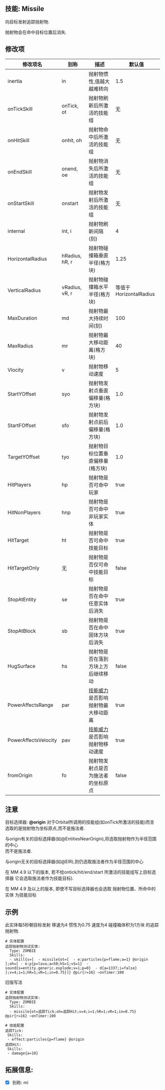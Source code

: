 技能: Missile
--------------------------

向目标发射追踪抛射物.

抛射物会在命中目标位置后消失.

修改项
----------

| 修改项名 | 别称      | 描述                      | 默认值 |
|--------- |-----------|---------------------------|--------|
| inertia  | in        | 抛射物惯性,值越大越难转向  | 1.5   |
| onTickSkill   | onTick, ot        | 抛射物刷新后所激活的技能组 | 无    |
| onHitSkill    | onhit, oh        | 抛射物命中后所激活的技能组 | 无    |
| onEndSkill    | onend, oe        | 抛射物消失后所激活的技能组 | 无    |
| onStartSkill  | onstart        | 抛射物发射后所激活的技能组 | 无    |
| internal | int, i    | 抛射物刷新间隔(刻)         | 4     |
| HorizontalRadius | hRadius, hR, r | 抛射物碰撞箱垂直半径(格方块) | 1.25 |
| VerticalRadius | vRadius, vR, r | 抛射物碰撞箱水平半径(格方块) | 等值于HorizontalRadius |
| MaxDuration | md | 抛射物最大持续时间(刻) | 100 |
| MaxRadius | mr | 抛射物最大移动距离(格方块) | 40 |
| Vlocity | v | 抛射物移动速度 | 5 |
| StartYOffset | syo | 抛射物发射点垂直偏移量(格方块) | 1.0 |
| StartFOffset | sfo | 抛射物发射点前后偏移量(格方块) | 1.0 |
| TargetYOffset | tyo | 抛射物目标位置垂直偏移量(格方块) | 1.0 |
| HitPlayers | hp | 抛射物是否可命中玩家 | true |
| HitNonPlayers | hnp | 抛射物是否可命中非玩家实体 | true |
| HitTarget | ht | 抛射物是否可命中技能目标 | true |
| HitTargetOnly | 无 | 抛射物是否仅可命中技能目标 | false
| StopAtEntity | se | 抛射物是否在命中任意实体后消失 | true |
| StopAtBlock | sb | 抛射物是否在命中固体方块后消失 | true |
| HugSurface | hs | 抛射物是否在落到方块上方后继续移动 | false |
| PowerAffectsRange | par | [技能威力](/实体/威力)是否影响抛射物最大移动距离 | true |
| PowerAffectsVelocity | pav | [技能威力](/实体/威力)是否影响抛射物移动速度 | true |
| fromOrigin | fo | 抛射物发射点是否为施法者的坐标原点 | false |

  
注意
-------------

目标选择器: **@origin** 对于Orbital所调用的技能组(如onTick所激活的技能)而言  
选取的是抛射物为坐标原点,而不是施法者.

与origin有关的目标选择器(如@EntitiesNearOrigin),将选取抛射物作为半径范围的中心  
而不是施法者.

与origin无关的目标选择器(如@EIR),则仍选取施法者作为半径范围的中心

在 MM 4.9 以下的版本, 若不给ontick/hit/end/start 所激活的技能组写上目标选择器 它会选取施法者作为技能目标).  

在 MM 4.9 及以上的版本, 即使不写目标选择器也会选取 抛射物位置、所命中的实体 为技能目标

示例
--------

此实体每5秒朝目标发射 移速为4 惯性为0.75 速度为4 碰撞箱体积为1方块 的追踪抛射物.

    # 实体配置
    追踪抛射物测试实体:
      Type: ZOMBIE
      Skills:
      - skill{s=[  - missile{ot=[  - e:particles{p=flame;a=1} @origin ];oh=[ - e:p{p=lava;a=50;hS=1;vS=1}  - sound{s=entity.generic.explode;v=1;p=0}  - d{a=1337;i=false} ];v=4;i=1;hR=1;vR=1;in=0.75}]} @pir{r=16} ~onTimer:100
      
旧版写法

    # 实体配置
    追踪抛射物测试实体:
      Type: ZOMBIE
      Skills:
      - missile{ot=追踪Tick;oh=追踪Hit;v=4;i=1;hR=1;vR=1;in=0.75} @pir{r=16} ~onTimer:100

    # 技能配置
    追踪Tick:
     Skills:
     - effect:particles{p=flame} @origin
    追踪Hit:
     Skills:
     - damage{a=10}

拓展信息:
---------

- [x] 别称: mi